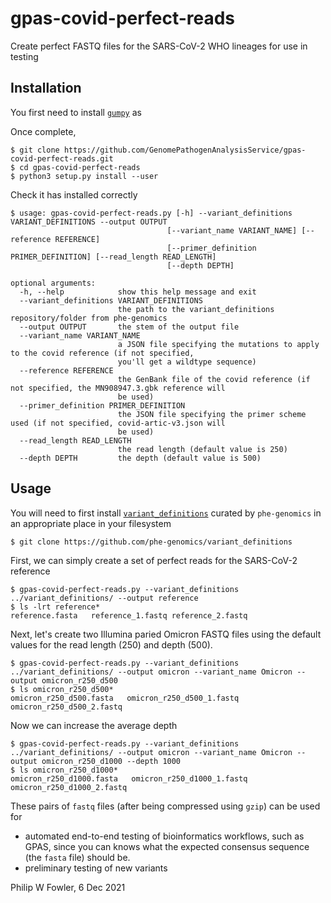 # gpas-covid-perfect-reads
Create perfect FASTQ files for the SARS-CoV-2 WHO lineages for use in testing

## Installation

You first need to install [`gumpy`](https://github.com/oxfordmmm/gumpy) as

Once complete, 

```
$ git clone https://github.com/GenomePathogenAnalysisService/gpas-covid-perfect-reads.git
$ cd gpas-covid-perfect-reads
$ python3 setup.py install --user
```

Check it has installed correctly

```
$ usage: gpas-covid-perfect-reads.py [-h] --variant_definitions VARIANT_DEFINITIONS --output OUTPUT
                                   [--variant_name VARIANT_NAME] [--reference REFERENCE]
                                   [--primer_definition PRIMER_DEFINITION] [--read_length READ_LENGTH]
                                   [--depth DEPTH]

optional arguments:
  -h, --help            show this help message and exit
  --variant_definitions VARIANT_DEFINITIONS
                        the path to the variant_definitions repository/folder from phe-genomics
  --output OUTPUT       the stem of the output file
  --variant_name VARIANT_NAME
                        a JSON file specifying the mutations to apply to the covid reference (if not specified,
                        you'll get a wildtype sequence)
  --reference REFERENCE
                        the GenBank file of the covid reference (if not specified, the MN908947.3.gbk reference will
                        be used)
  --primer_definition PRIMER_DEFINITION
                        the JSON file specifying the primer scheme used (if not specified, covid-artic-v3.json will
                        be used)
  --read_length READ_LENGTH
                        the read length (default value is 250)
  --depth DEPTH         the depth (default value is 500)
```

## Usage

You will need to first install [`variant_definitions`](https://github.com/phe-genomics/variant_definitions) curated by `phe-genomics` in an appropriate place in your filesystem

```
$ git clone https://github.com/phe-genomics/variant_definitions
```

First, we can simply create a set of perfect reads for the SARS-CoV-2 reference

```
$ gpas-covid-perfect-reads.py --variant_definitions ../variant_definitions/ --output reference
$ ls -lrt reference*
reference.fasta   reference_1.fastq reference_2.fastq
```

Next, let's create two Illumina paried Omicron FASTQ files using the default values for the read length (250) and depth (500).

```
$ gpas-covid-perfect-reads.py --variant_definitions ../variant_definitions/ --output omicron --variant_name Omicron --output omicron_r250_d500
$ ls omicron_r250_d500*
omicron_r250_d500.fasta   omicron_r250_d500_1.fastq omicron_r250_d500_2.fastq
```

Now we can increase the average depth 

```
$ gpas-covid-perfect-reads.py --variant_definitions ../variant_definitions/ --output omicron --variant_name Omicron --output omicron_r250_d1000 --depth 1000
$ ls omicron_r250_d1000*
omicron_r250_d1000.fasta   omicron_r250_d1000_1.fastq omicron_r250_d1000_2.fastq
```

These pairs of `fastq` files (after being compressed using `gzip`) can be used for 
* automated end-to-end testing of bioinformatics workflows, such as GPAS, since you can knows what the expected consensus sequence (the `fasta` file) should be.
* preliminary testing of new variants 

Philip W Fowler, 6 Dec 2021

